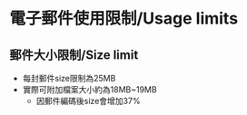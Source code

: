 # 電子郵件使用限制/Usage limits
## 郵件大小限制/Size limit
- 每封郵件size限制為25MB
- 實際可附加檔案大小約為18MB~19MB
    - 因郵件編碼後size會增加37%

